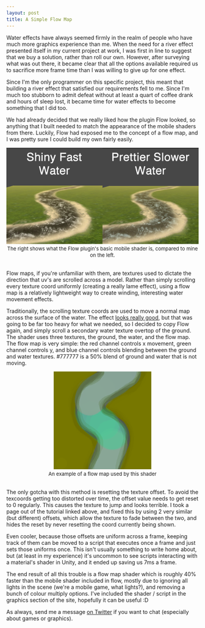 ```yaml
---
layout: post
title: A Simple Flow Map
---
```


Water effects have always seemed firmly in the realm of people who have much more graphics experience than me. When the need for a river effect presented itself in my current project at work, I was first in line to suggest that we buy a solution, rather than roll our own. However, after surveying what was out there, it became clear that all the options available required us to sacrifice more frame time than I was willing to give up for one effect. 

Since I'm the only programmer on this specific project, this meant that building a river effect that satisfied our requirements fell to me. Since I'm much too stubborn to admit defeat without at least a quart of coffee drank and hours of sleep lost, it became time for water effects to become something that I did too.

We had already decided that we really liked how the plugin Flow looked, so anything that I built needed to match the appearance of the mobile shaders from there. Luckily, Flow had exposed me to the concept of a flow map, and I was pretty sure I could build my own fairly easily. 

<div align="center">
	<img src="/images/post_images/2013-09-02/water-effect-comparison.png" /><br>
	<font size="2">
		The right shows what the Flow plugin's basic mobile shader is, compared to mine on the left.
	</font>
</div>
<br>

Flow maps, if you're unfamiliar with them, are textures used to dictate the direction that uv's are scrolled across a model. Rather than simply scrolling every texture coord uniformly (creating a really lame effect), using a flow map is a relatively lightweight way to create winding, interesting water movement effects. 

Traditionally, the scrolling texture coords are used to move a normal map across the surface of the water. The effect [looks really good](http://graphicsrunner.blogspot.ca/2010/08/water-using-flow-maps.html), but that was going to be far too heavy for what we needed, so I decided to copy Flow again, and simply scroll a secondary water texture overtop of the ground. The shader uses three textures, the ground, the water, and the flow map. The flow map is very simple: the red channel controls x movement, green channel controls y, and blue channel controls blending between the ground and water textures. #777777 is a 50% blend of ground and water that is not moving. 

<div align="center">
	<img src="/images/post_images/2013-09-02/flow_map.png" /><br>
	<font size="2">
	An example of a flow map used by this shader
	</font>
</div>
<br>

The only gotcha with this method is resetting the texture offset. To avoid the texcoords getting too distorted over time, the offset value needs to get reset to 0 regularly. This causes the texture to jump and looks terrible. I took a page out of the tutorial linked above, and fixed this by using 2 very similar (but different) offsets, which allow the texture to fade between the two, and hides the reset by never resetting the coord currently being shown. 

Even cooler, because those offsets are uniform across a frame, keeping track of them can be moved to a script that executes once a frame and just sets those uniforms once. This isn't usually something to write home about, but (at least in my experience) it's uncommon to see scripts interacting with a material's shader in Unity, and it ended up saving us 7ms a frame. 

The end result of all this trouble is a flow map shader which is roughly 40% faster than the mobile shader included in flow, mostly due to ignoring all lights in the scene (we're a mobile game, what lights?), and removing a bunch of colour multiply options. I've included the shader / script in the graphics section of the site, hopefully it can be useful :D 


As always, send me a message [on Twitter](http://twitter.com/khalladay) if you want to chat (especially about games or graphics).
